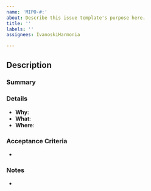 ```yaml
---
name: 'MIPO-#:'
about: Describe this issue template's purpose here.
title: ''
labels: ''
assignees: IvanoskiHarmonia

---
```


## Description

### Summary


### Details
- **Why**: 
- **What**: 
- **Where**: 

### Acceptance Criteria
- 

### Notes
-
